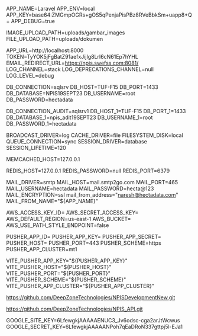 APP_NAME=Laravel
APP_ENV=local
APP_KEY=base64:ZMGmpOGRs+gOS5qPenjaPisPBz8RVeBbkSm+uapp8+Q=
APP_DEBUG=true

IMAGE_UPLOAD_PATH=uploads/gambar_images
FILE_UPLOAD_PATH=uploads/dokumen

APP_URL=http://localhost:8000
TOKEN=TyYOK5jFgBatZ91aefxJijIg8LrI6cN61Ep7hYHL
EMAIL_REDIRECT_URL=https://npis.swefss.com:8081/
LOG_CHANNEL=stack
LOG_DEPRECATIONS_CHANNEL=null
LOG_LEVEL=debug

DB_CONNECTION=sqlsrv
DB_HOST=TUF-F15
DB_PORT=1433
DB_DATABASE=NPIS19SEPT23
DB_USERNAME=root
DB_PASSWORD=hectadata

DB_CONNECTION_AUDIT=sqlsrv1
DB_HOST_1=TUF-F15
DB_PORT_1=1433
DB_DATABASE_1=npis_adit19SEPT23
DB_USERNAME_1=root
DB_PASSWORD_1=hectadata

BROADCAST_DRIVER=log
CACHE_DRIVER=file
FILESYSTEM_DISK=local
QUEUE_CONNECTION=sync
SESSION_DRIVER=database
SESSION_LIFETIME=120

MEMCACHED_HOST=127.0.0.1

REDIS_HOST=127.0.0.1
REDIS_PASSWORD=null
REDIS_PORT=6379

MAIL_DRIVER=smtp
MAIL_HOST=mail.smtp2go.com
MAIL_PORT=465
MAIL_USERNAME=hectadata
MAIL_PASSWORD=hecta@123
MAIL_ENCRYPTION=ssl
mail_from_address="naresh@hectadata.com"
MAIL_FROM_NAME="${APP_NAME}"

AWS_ACCESS_KEY_ID=
AWS_SECRET_ACCESS_KEY=
AWS_DEFAULT_REGION=us-east-1
AWS_BUCKET=
AWS_USE_PATH_STYLE_ENDPOINT=false

PUSHER_APP_ID=
PUSHER_APP_KEY=
PUSHER_APP_SECRET=
PUSHER_HOST=
PUSHER_PORT=443
PUSHER_SCHEME=https
PUSHER_APP_CLUSTER=mt1

VITE_PUSHER_APP_KEY="${PUSHER_APP_KEY}"
VITE_PUSHER_HOST="${PUSHER_HOST}"
VITE_PUSHER_PORT="${PUSHER_PORT}"
VITE_PUSHER_SCHEME="${PUSHER_SCHEME}"
VITE_PUSHER_APP_CLUSTER="${PUSHER_APP_CLUSTER}"

https://github.com/DeepZoneTechnologies/NPISDevelopmentNew.git

https://github.com/DeepZoneTechnologies/NPIS_API.git

GOOGLE_SITE_KEY=6LfewgkjAAAAAENUC3_Jv6odsc-cga2arJtWcwus
GOOGLE_SECRET_KEY=6LfewgkjAAAAANPoh7qEaDRoN337gttpj5l-EJa1
